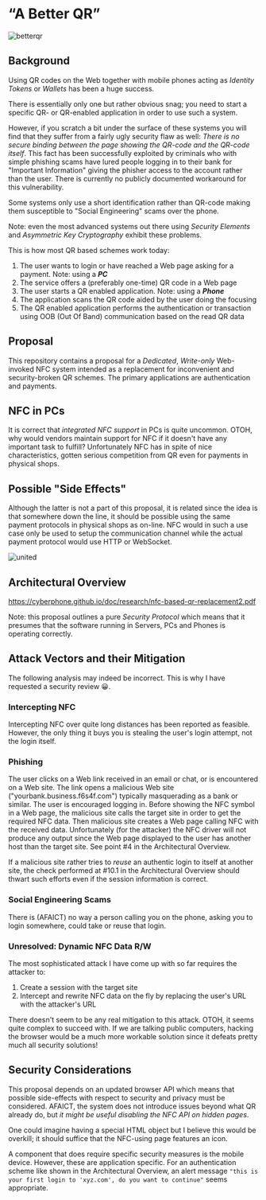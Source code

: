 # “A Better QR”
![betterqr](https://cloud.githubusercontent.com/assets/8044211/26782217/c320c982-49f2-11e7-90ac-348677374ba3.png)

## Background
Using QR codes on the Web together with mobile phones acting as _Identity Tokens_ or _Wallets_ has been a huge success.

There is essentially only one but rather obvious snag; you need to start a specific QR- or QR-enabled application in order to use such a system.

However, if you scratch a bit under the surface of these systems you will find that they suffer from a fairly ugly security flaw as well: _There is no secure binding between the page showing the QR-code and the QR-code itself_. This fact has been successfully exploited by criminals who with simple phishing scams have lured people logging in to their bank for "Important Information" giving the phisher access to the account rather than the user. There is currently no publicly documented workaround for this vulnerability.

Some systems only use a short identification rather than QR-code making them susceptible to "Social Engineering" scams over the phone.

Note: even the most advanced systems out there using _Security Elements_ and _Asymmetric Key Cryptography_ exhibit these problems.

This is how most QR based schemes work today:

1. The user wants to login or have reached a Web page asking for a payment.  Note: using a **_PC_**
2. The service offers a (preferably one-time) QR code in a Web page
3. The user starts a QR enabled application. Note: using a **_Phone_**
4. The application scans the QR code aided by the user doing the focusing
5. The QR enabled application performs the authentication or transaction using OOB (Out Of Band) communication based on the read QR data

## Proposal
This repository contains a proposal for a _Dedicated_, _Write-only_ Web-invoked NFC system intended as a replacement for inconvenient and security-broken QR schemes. The primary applications are authentication and payments.

## NFC in PCs
It is correct that _integrated NFC support_ in PCs is quite uncommon.  OTOH, why would vendors maintain support for NFC if it doesn't have any important task to fulfill?  Unfortunately NFC has in spite of nice characteristics, gotten serious competition from QR even for payments in physical shops.

## Possible "Side Effects"
Although the latter is not a part of this proposal, it is related since the idea is that somewhere down the line, it should be
possible using the same payment protocols in physical shops as on-line.  NFC would in such a use case only be used to setup the
communication channel while the actual payment protocol would use HTTP or WebSocket.

![united](https://user-images.githubusercontent.com/8044211/42657851-c90c0b0e-8623-11e8-9661-6e56d5c566c2.png)

## Architectural Overview
https://cyberphone.github.io/doc/research/nfc-based-qr-replacement2.pdf

Note: this proposal outlines a pure _Security Protocol_ which means that it presumes that the software running in Servers, PCs and Phones is operating correctly.

## Attack Vectors and their Mitigation
The following analysis may indeed be incorrect.  This is why I have requested a security review 😀.

### Intercepting NFC
Intercepting NFC over quite long distances has been reported as feasible.
However, the only thing it buys you is stealing the user's login attempt, not the login itself.

### Phishing
The user clicks on a Web link received in an email or chat, or is encountered on a Web site.
The link opens a malicious Web site ("yourbank.business.f6s4f.com") typically masquerading as a bank or similar.
The user is encouraged logging in.  Before showing the NFC symbol in a Web page, the malicious site calls the target site in order to get the required NFC data.  Then malicious site creates a Web page calling NFC with the received data.
Unfortunately (for the attacker) the NFC driver will not produce any output since the Web page displayed to the
user has another host than the target site.  See point \#4 in the Architectural Overview.

If a malicious site rather tries to _reuse_ an authentic login to itself at another site, the check performed at \#10.1
in the Architectural Overview should thwart such efforts even if the session information is correct.

### Social Engineering Scams
There is (AFAICT) no way a person calling you on the phone, asking you to login somewhere,
could take or reuse that login.

### Unresolved: Dynamic NFC Data R/W
The most sophisticated attack I have come up with so far requires the attacker to:
1. Create a session with the target site
2. Intercept and rewrite NFC data on the fly by replacing the user's URL with the attacker's URL

There doesn't seem to be any real mitigation to this attack.  OTOH, it seems quite
complex to succeed with. If we are talking public computers, hacking the browser would
be a much more workable solution since it defeats pretty much all security solutions!

## Security Considerations
This proposal depends on an updated browser API which means that possible
side-effects with respect to security and privacy must be considered.
AFAICT, the system does not introduce issues beyond what QR already do,
but _it might be useful disabling the NFC API on hidden pages_.

One could imagine having a special HTML object but I believe this would
be overkill; it should suffice that the NFC-using page features an
icon.

A component that does require specific security measures is the mobile device.
However, these are application specific.  For an authentication scheme like
shown in the Architectural Overview, an alert message `"this is your first login to 'xyz.com', do you want to continue"`
seems appropriate.
